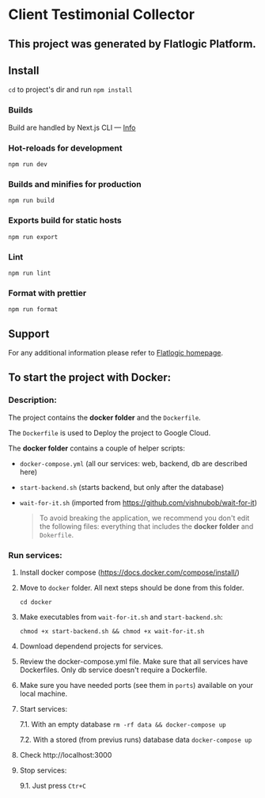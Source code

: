 # Client Testimonial Collector

## This project was generated by Flatlogic Platform.

## Install

`cd` to project's dir and run `npm install`

### Builds

Build are handled by Next.js CLI &mdash; [Info](https://nextjs.org/docs/api-reference/cli)

### Hot-reloads for development

```
npm run dev
```

### Builds and minifies for production

```
npm run build
```

### Exports build for static hosts

```
npm run export
```

### Lint

```
npm run lint
```

### Format with prettier

```
npm run format
```

## Support

For any additional information please refer to [Flatlogic homepage](https://flatlogic.com).

## To start the project with Docker:

### Description:

The project contains the **docker folder** and the `Dockerfile`.

The `Dockerfile` is used to Deploy the project to Google Cloud.

The **docker folder** contains a couple of helper scripts:

- `docker-compose.yml` (all our services: web, backend, db are described here)
- `start-backend.sh` (starts backend, but only after the database)
- `wait-for-it.sh` (imported from https://github.com/vishnubob/wait-for-it)

  > To avoid breaking the application, we recommend you don't edit the following files: everything that includes the **docker folder** and `Dokerfile`.

### Run services:

1. Install docker compose (https://docs.docker.com/compose/install/)

2. Move to `docker` folder. All next steps should be done from this folder.

   `cd docker`

3. Make executables from `wait-for-it.sh` and `start-backend.sh`:

   `chmod +x start-backend.sh && chmod +x wait-for-it.sh`

4. Download dependend projects for services.

5. Review the docker-compose.yml file. Make sure that all services have Dockerfiles. Only db service doesn't require a Dockerfile.

6. Make sure you have needed ports (see them in `ports`) available on your local machine.

7. Start services:

   7.1. With an empty database `rm -rf data && docker-compose up`

   7.2. With a stored (from previus runs) database data `docker-compose up`

8. Check http://localhost:3000

9. Stop services:

   9.1. Just press `Ctr+C`
